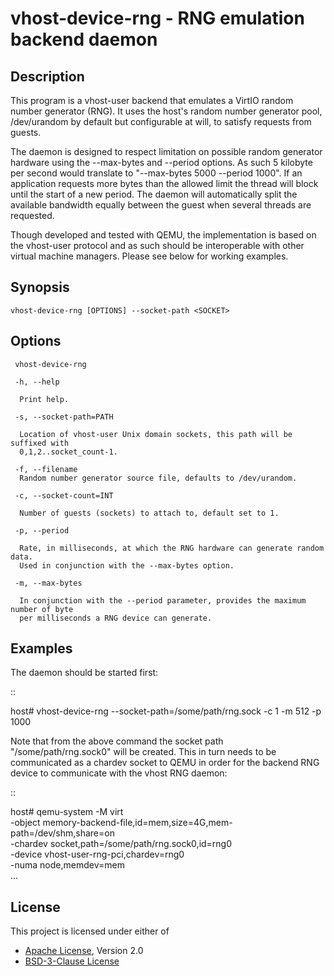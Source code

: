 # vhost-device-rng - RNG emulation backend daemon

## Description
This program is a vhost-user backend that emulates a VirtIO random number
generator (RNG).  It uses the host's random number generator pool,
/dev/urandom by default but configurable at will, to satisfy requests from
guests.

The daemon is designed to respect limitation on possible random generator
hardware using the --max-bytes and --period options.  As such 5 kilobyte per
second would translate to "--max-bytes 5000 --period 1000".  If an application
requests more bytes than the allowed limit the thread will block until the
start of a new period.  The daemon will automatically split the available
bandwidth equally between the guest when several threads are requested.

Though developed and tested with QEMU, the implementation is based on the
vhost-user protocol and as such should be interoperable with other virtual
machine managers.  Please see below for working examples.

## Synopsis

```shell
vhost-device-rng [OPTIONS] --socket-path <SOCKET>
```

## Options
```text
 vhost-device-rng

 -h, --help

  Print help.

 -s, --socket-path=PATH

  Location of vhost-user Unix domain sockets, this path will be suffixed with
  0,1,2..socket_count-1.

 -f, --filename
  Random number generator source file, defaults to /dev/urandom.

 -c, --socket-count=INT

  Number of guests (sockets) to attach to, default set to 1.

 -p, --period

  Rate, in milliseconds, at which the RNG hardware can generate random data.
  Used in conjunction with the --max-bytes option.

 -m, --max-bytes

  In conjunction with the --period parameter, provides the maximum number of byte
  per milliseconds a RNG device can generate.
```

## Examples

The daemon should be started first:

::

  host# vhost-device-rng --socket-path=/some/path/rng.sock -c 1 -m 512 -p 1000

Note that from the above command the socket path "/some/path/rng.sock0" will be
created.  This in turn needs to be communicated as a chardev socket to QEMU in order
for the backend RNG device to communicate with the vhost RNG daemon:

::

  host# qemu-system -M virt                                                 \
      -object memory-backend-file,id=mem,size=4G,mem-path=/dev/shm,share=on \
      -chardev socket,path=/some/path/rng.sock0,id=rng0                     \
      -device vhost-user-rng-pci,chardev=rng0                               \
      -numa node,memdev=mem                                                 \
      ...

## License

This project is licensed under either of

- [Apache License](http://www.apache.org/licenses/LICENSE-2.0), Version 2.0
- [BSD-3-Clause License](https://opensource.org/licenses/BSD-3-Clause)
